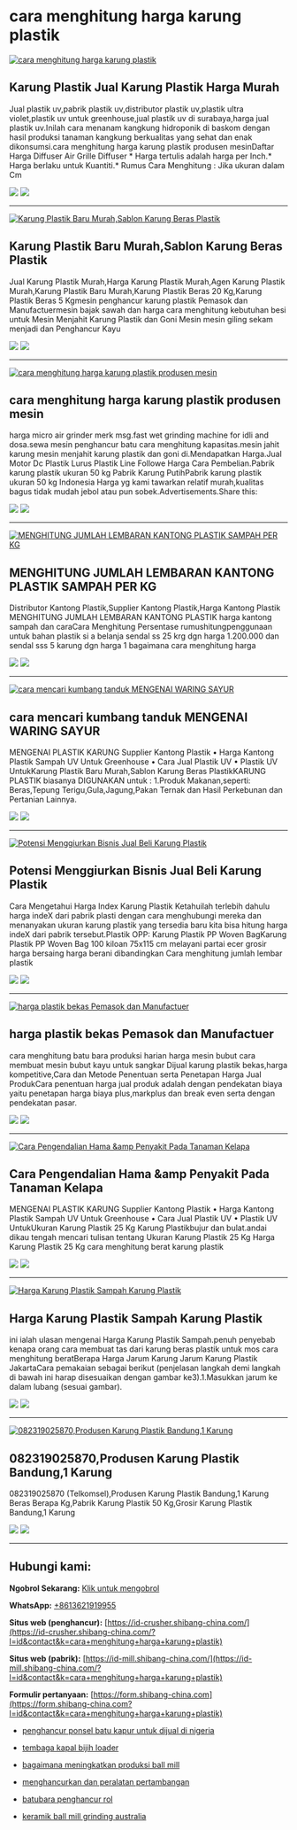 # cara menghitung harga karung plastik

<a href="https://swt.shibang-china.com/?l=id&img&k=cara+menghitung+harga+karung+plastik" target="_blank">![cara menghitung harga karung plastik](http://static.shibang-china.com/all-800x300/543.jpg)</a>

## Karung Plastik Jual Karung Plastik Harga Murah
Jual plastik uv,pabrik plastik uv,distributor plastik uv,plastik ultra violet,plastik uv untuk greenhouse,jual plastik uv di surabaya,harga jual plastik uv.Inilah cara menanam kangkung hidroponik di baskom dengan hasil produksi tanaman kangkung berkualitas yang sehat dan enak dikonsumsi.cara menghitung harga karung plastik produsen mesinDaftar Harga Diffuser Air Grille Diffuser * Harga tertulis adalah harga per Inch.* Harga berlaku untuk Kuantiti.* Rumus Cara Menghitung : Jika ukuran dalam Cm


<a href="https://whatsapp.shibangsoft.com/WhatsApp.php" target="_blank" title="WhatsApp">![](http://static.shibang-china.com/icon/whatsapp.png)</a> <a href="https://swt.shibang-china.com/?l=id&icon&k=cara+menghitung+harga+karung+plastik" target="_blank">![](http://static.shibang-china.com/icon/chat-id.png)</a>

---

<a href="https://swt.shibang-china.com/?l=id&img&k=cara+menghitung+harga+karung+plastik" target="_blank">![Karung Plastik Baru Murah,Sablon Karung Beras Plastik](http://static.shibang-china.com/all-800x300/1225.jpg)</a>

## Karung Plastik Baru Murah,Sablon Karung Beras Plastik
Jual Karung Plastik Murah,Harga Karung Plastik Murah,Agen Karung Plastik Murah,Karung Plastik Baru Murah,Karung Plastik Beras 20 Kg,Karung Plastik Beras 5 Kgmesin penghancur karung plastik Pemasok dan Manufactuermesin bajak sawah dan harga cara menghitung kebutuhan besi untuk Mesin Menjahit Karung Plastik dan Goni Mesin mesin giling sekam menjadi dan Penghancur Kayu


<a href="https://whatsapp.shibangsoft.com/WhatsApp.php" target="_blank" title="WhatsApp">![](http://static.shibang-china.com/icon/whatsapp.png)</a> <a href="https://swt.shibang-china.com/?l=id&icon&k=cara+menghitung+harga+karung+plastik" target="_blank">![](http://static.shibang-china.com/icon/chat-id.png)</a>

---

<a href="https://swt.shibang-china.com/?l=id&img&k=cara+menghitung+harga+karung+plastik" target="_blank">![cara menghitung harga karung plastik produsen mesin](http://static.shibang-china.com/all-800x300/429.jpg)</a>

## cara menghitung harga karung plastik produsen mesin
harga micro air grinder merk msg.fast wet grinding machine for idli and dosa.sewa mesin penghancur batu cara menghitung kapasitas.mesin jahit karung mesin menjahit karung plastik dan goni di.Mendapatkan Harga.Jual Motor Dc Plastik Lurus Plastik Line Followe Harga Cara Pembelian.Pabrik karung plastik ukuran 50 kg Pabrik Karung PutihPabrik karung plastik ukuran 50 kg Indonesia Harga yg kami tawarkan relatif murah,kualitas bagus tidak mudah jebol atau pun sobek.Advertisements.Share this:


<a href="https://whatsapp.shibangsoft.com/WhatsApp.php" target="_blank" title="WhatsApp">![](http://static.shibang-china.com/icon/whatsapp.png)</a> <a href="https://swt.shibang-china.com/?l=id&icon&k=cara+menghitung+harga+karung+plastik" target="_blank">![](http://static.shibang-china.com/icon/chat-id.png)</a>

---

<a href="https://swt.shibang-china.com/?l=id&img&k=cara+menghitung+harga+karung+plastik" target="_blank">![MENGHITUNG JUMLAH LEMBARAN KANTONG PLASTIK SAMPAH PER KG](http://static.shibang-china.com/all-800x300/1036.jpg)</a>

## MENGHITUNG JUMLAH LEMBARAN KANTONG PLASTIK SAMPAH PER KG
Distributor Kantong Plastik,Supplier Kantong Plastik,Harga Kantong Plastik MENGHITUNG JUMLAH LEMBARAN KANTONG PLASTIK harga kantong sampah dan caraCara Menghitung Persentase rumushitungpenggunaan untuk bahan plastik si a belanja sendal ss 25 krg dgn harga 1.200.000 dan sendal sss 5 karung dgn harga 1 bagaimana cara menghitung harga


<a href="https://whatsapp.shibangsoft.com/WhatsApp.php" target="_blank" title="WhatsApp">![](http://static.shibang-china.com/icon/whatsapp.png)</a> <a href="https://swt.shibang-china.com/?l=id&icon&k=cara+menghitung+harga+karung+plastik" target="_blank">![](http://static.shibang-china.com/icon/chat-id.png)</a>

---

<a href="https://swt.shibang-china.com/?l=id&img&k=cara+menghitung+harga+karung+plastik" target="_blank">![cara mencari kumbang tanduk MENGENAI WARING SAYUR](http://static.shibang-china.com/all-800x300/878.jpg)</a>

## cara mencari kumbang tanduk MENGENAI WARING SAYUR
MENGENAI PLASTIK KARUNG Supplier Kantong Plastik • Harga Kantong Plastik Sampah UV Untuk Greenhouse • Cara Jual Plastik UV • Plastik UV UntukKarung Plastik Baru Murah,Sablon Karung Beras PlastikKARUNG PLASTIK biasanya DIGUNAKAN untuk : 1.Produk Makanan,seperti: Beras,Tepung Terigu,Gula,Jagung,Pakan Ternak dan Hasil Perkebunan dan Pertanian Lainnya.


<a href="https://whatsapp.shibangsoft.com/WhatsApp.php" target="_blank" title="WhatsApp">![](http://static.shibang-china.com/icon/whatsapp.png)</a> <a href="https://swt.shibang-china.com/?l=id&icon&k=cara+menghitung+harga+karung+plastik" target="_blank">![](http://static.shibang-china.com/icon/chat-id.png)</a>

---

<a href="https://swt.shibang-china.com/?l=id&img&k=cara+menghitung+harga+karung+plastik" target="_blank">![Potensi Menggiurkan Bisnis Jual Beli Karung Plastik](http://static.shibang-china.com/all-800x300/1513.jpg)</a>

## Potensi Menggiurkan Bisnis Jual Beli Karung Plastik
Cara Mengetahui Harga Index Karung Plastik Ketahuilah terlebih dahulu harga indeX dari pabrik plasti dengan cara menghubungi mereka dan menanyakan ukuran karung plastik yang tersedia baru kita bisa hitung harga indeX dari pabrik tersebut.Plastik OPP: Karung Plastik PP Woven BagKarung Plastik PP Woven Bag 100 kiloan 75x115 cm melayani partai ecer grosir harga bersaing harga berani dibandingkan Cara menghitung jumlah lembar plastik


<a href="https://whatsapp.shibangsoft.com/WhatsApp.php" target="_blank" title="WhatsApp">![](http://static.shibang-china.com/icon/whatsapp.png)</a> <a href="https://swt.shibang-china.com/?l=id&icon&k=cara+menghitung+harga+karung+plastik" target="_blank">![](http://static.shibang-china.com/icon/chat-id.png)</a>

---

<a href="https://swt.shibang-china.com/?l=id&img&k=cara+menghitung+harga+karung+plastik" target="_blank">![harga plastik bekas Pemasok dan Manufactuer](http://static.shibang-china.com/all-800x300/642.jpg)</a>

## harga plastik bekas Pemasok dan Manufactuer
cara menghitung batu bara produksi harian harga mesin bubut cara membuat mesin bubut kayu untuk sangkar Dijual karung plastik bekas,harga kompetitive,Cara dan Metode Penentuan serta Penetapan Harga Jual ProdukCara penentuan harga jual produk adalah dengan pendekatan biaya yaitu penetapan harga biaya plus,markplus dan break even serta dengan pendekatan pasar.


<a href="https://whatsapp.shibangsoft.com/WhatsApp.php" target="_blank" title="WhatsApp">![](http://static.shibang-china.com/icon/whatsapp.png)</a> <a href="https://swt.shibang-china.com/?l=id&icon&k=cara+menghitung+harga+karung+plastik" target="_blank">![](http://static.shibang-china.com/icon/chat-id.png)</a>

---

<a href="https://swt.shibang-china.com/?l=id&img&k=cara+menghitung+harga+karung+plastik" target="_blank">![Cara Pengendalian Hama &amp Penyakit Pada Tanaman Kelapa](http://static.shibang-china.com/all-800x300/499.jpg)</a>

## Cara Pengendalian Hama &amp Penyakit Pada Tanaman Kelapa
MENGENAI PLASTIK KARUNG Supplier Kantong Plastik • Harga Kantong Plastik Sampah UV Untuk Greenhouse • Cara Jual Plastik UV • Plastik UV UntukUkuran Karung Plastik 25 Kg Karung Plastikbujur dan bulat.andai dikau tengah mencari tulisan tentang Ukuran Karung Plastik 25 Kg Harga Karung Plastik 25 Kg cara menghitung berat karung plastik


<a href="https://whatsapp.shibangsoft.com/WhatsApp.php" target="_blank" title="WhatsApp">![](http://static.shibang-china.com/icon/whatsapp.png)</a> <a href="https://swt.shibang-china.com/?l=id&icon&k=cara+menghitung+harga+karung+plastik" target="_blank">![](http://static.shibang-china.com/icon/chat-id.png)</a>

---

<a href="https://swt.shibang-china.com/?l=id&img&k=cara+menghitung+harga+karung+plastik" target="_blank">![Harga Karung Plastik Sampah Karung Plastik](http://static.shibang-china.com/all-800x300/1131.jpg)</a>

## Harga Karung Plastik Sampah Karung Plastik
ini ialah ulasan mengenai Harga Karung Plastik Sampah.penuh penyebab kenapa orang cara membuat tas dari karung beras plastik untuk mos cara menghitung beratBerapa Harga Jarum Karung Jarum Karung Plastik JakartaCara pemakaian sebagai berikut (penjelasan langkah demi langkah di bawah ini harap disesuaikan dengan gambar ke3).1.Masukkan jarum ke dalam lubang (sesuai gambar).


<a href="https://whatsapp.shibangsoft.com/WhatsApp.php" target="_blank" title="WhatsApp">![](http://static.shibang-china.com/icon/whatsapp.png)</a> <a href="https://swt.shibang-china.com/?l=id&icon&k=cara+menghitung+harga+karung+plastik" target="_blank">![](http://static.shibang-china.com/icon/chat-id.png)</a>

---

<a href="https://swt.shibang-china.com/?l=id&img&k=cara+menghitung+harga+karung+plastik" target="_blank">![082319025870,Produsen Karung Plastik Bandung,1 Karung](http://static.shibang-china.com/all-800x300/1039.jpg)</a>

## 082319025870,Produsen Karung Plastik Bandung,1 Karung
082319025870 (Telkomsel),Produsen Karung Plastik Bandung,1 Karung Beras Berapa Kg,Pabrik Karung Plastik 50 Kg,Grosir Karung Plastik Bandung,1 Karung

<a href="https://whatsapp.shibangsoft.com/WhatsApp.php" target="_blank" title="WhatsApp">![](http://static.shibang-china.com/icon/whatsapp.png)</a> <a href="https://swt.shibang-china.com/?l=id&icon&k=cara+menghitung+harga+karung+plastik" target="_blank">![](http://static.shibang-china.com/icon/chat-id.png)</a>

---
## Hubungi kami:

**Ngobrol Sekarang:** [Klik untuk mengobrol](https://swt.shibang-china.com?l=id&contact&k=cara+menghitung+harga+karung+plastik)

**WhatsApp:**  [+8613621919955](https://whatsapp.shibangsoft.com/WhatsApp.php)

**Situs web (penghancur):** [https://id-crusher.shibang-china.com/](https://id-crusher.shibang-china.com/?l=id&contact&k=cara+menghitung+harga+karung+plastik)

**Situs web (pabrik):** [https://id-mill.shibang-china.com/](https://id-mill.shibang-china.com/?l=id&contact&k=cara+menghitung+harga+karung+plastik)

**Formulir pertanyaan:** [https://form.shibang-china.com](https://form.shibang-china.com?l=id&contact&k=cara+menghitung+harga+karung+plastik)

* [penghancur ponsel batu kapur untuk dijual di nigeria](../34/penghancur%20ponsel%20batu%20kapur%20untuk%20dijual%20di%20nigeria.md)

* [tembaga kapal bijih loader](../39/tembaga%20kapal%20bijih%20loader.md)

* [bagaimana meningkatkan produksi ball mill](../33/bagaimana%20meningkatkan%20produksi%20ball%20mill.md)

* [menghancurkan dan peralatan pertambangan](../33/menghancurkan%20dan%20peralatan%20pertambangan.md)

* [batubara penghancur rol](../39/batubara%20penghancur%20rol.md)

* [keramik ball mill grinding australia](../33/keramik%20ball%20mill%20grinding%20australia.md)